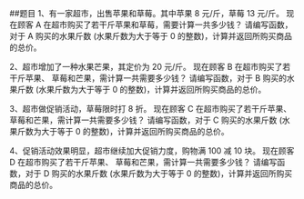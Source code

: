 ##题目
1、有一家超市，出售苹果和草莓。其中苹果 8 元/斤，草莓 13 元/斤。
现在顾客 A 在超市购买了若干斤苹果和草莓，需要计算一共多少钱？
请编写函数，对于 A 购买的水果斤数 (水果斤数为大于等于 0 的整数)，计算并返回所购买商品的总价。

2、超市增加了一种水果芒果，其定价为 20 元/斤。
现在顾客 B 在超市购买了若干斤苹果、 草莓和芒果，需计算一共需要多少钱？
请编写函数，对于 B 购买的水果斤数 (水果斤数为大于等于 0 的整数)，计算并返回所购买商品的总价。

3、超市做促销活动，草莓限时打 8 折。
现在顾客 C 在超市购买了若干斤苹果、 草莓和芒果，需计算一共需要多少钱？
请编写函数，对于 C 购买的水果斤数 (水果斤数为大于等于 0 的整数)，计算并返回所购买商品的总价。

4、促销活动效果明显，超市继续加大促销力度，购物满 100 减 10 块。
现在顾客 D 在超市购买了若干斤苹果、 草莓和芒果，需计算一共需要多少钱？
请编写函数，对于 D 购买的水果斤数 (水果斤数为大于等于 0 的整数)，计算并返回所购买商品的总价。
